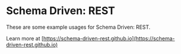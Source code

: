 # Schema Driven: REST
 
 
These are some example usages for Schema Driven: REST. 


Learn more at [https://schema-driven-rest.github.io](https://schema-driven-rest.github.io)
